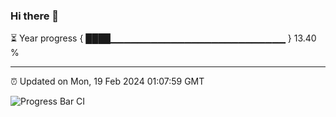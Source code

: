 ### Hi there 👋

⏳ Year progress { ████▁▁▁▁▁▁▁▁▁▁▁▁▁▁▁▁▁▁▁▁▁▁▁▁▁▁ } 13.40 %

---

⏰ Updated on Mon, 19 Feb 2024 01:07:59 GMT

![Progress Bar CI](https://github.com/liununu/liununu/workflows/Progress%20Bar%20CI/badge.svg)
